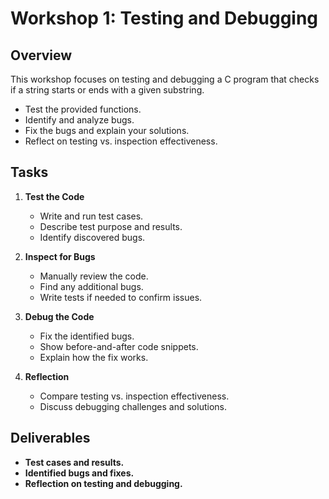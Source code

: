 # Workshop 1: Testing and Debugging

## Overview
This workshop focuses on testing and debugging a C program that checks if a string starts or ends with a given substring.
- Test the provided functions.
- Identify and analyze bugs.
- Fix the bugs and explain your solutions.
- Reflect on testing vs. inspection effectiveness.

## Tasks
1. **Test the Code**
   - Write and run test cases.
   - Describe test purpose and results.
   - Identify discovered bugs.

2. **Inspect for Bugs**
   - Manually review the code.
   - Find any additional bugs.
   - Write tests if needed to confirm issues.

3. **Debug the Code**
   - Fix the identified bugs.
   - Show before-and-after code snippets.
   - Explain how the fix works.

4. **Reflection**
   - Compare testing vs. inspection effectiveness.
   - Discuss debugging challenges and solutions.

## Deliverables
- **Test cases and results.**
- **Identified bugs and fixes.**
- **Reflection on testing and debugging.**
